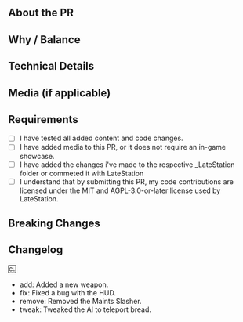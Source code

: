 <!-- New to LateStation? Please read our CONTRIBUTING guide:
https://github.com/LateStation14/Late-station-14/blob/master/CONTRIBUTING.md -->

## About the PR
<!--
What does this PR do?
Briefly summarize the changes, features, or fixes introduced.
-->

## Why / Balance
<!--
Why was this change made?
Does it affect game balance, gameplay design, performance, or user experience?
Include links to discussions or issues if relevant.
-->

## Technical Details
<!--
Explain any significant code-level details or logic.
Mention refactors, edge cases, or anything maintainers should be aware of.
-->

## Media (if applicable)
<!--
Include screenshots or videos if this PR adds or changes anything visual.
If this PR is purely code, small fixes, or backend-only, you can omit this.
-->

## Requirements
<!-- Confirm the following by placing an X inside each [ ] -->
- [ ] I have tested all added content and code changes.
- [ ] I have added media to this PR, or it does not require an in-game showcase.
- [ ] I have added the changes i've made to the respective _LateStation folder or commeted it with LateStation
- [ ] I understand that by submitting this PR, my code contributions are licensed under the MIT and AGPL-3.0-or-later license used by LateStation.

<!-- PRs that do not follow these requirements may be delayed or closed. -->


<!--
If your PR includes AGPL-licensed content or dual-licensed code (MIT + AGPL), please include SPDX license headers at the top of each new file.
See https://reuse.software/spec/ for formatting guidance.
Example:
// SPDX-FileCopyrightText: 2022 Delta-V Contributors
// SPDX-License-Identifier: MIT
if you made substantial changes you can:
// SPDX-FileCopyrightText: 2022 Delta-V Contributors
// SPDX-FileCopyrightText: 2025 LateStation Contributors
// SPDX-License-Identifier: MIT
-->

## Breaking Changes
<!--
List any breaking changes to code structure or content.
This includes prototype name changes, class renames, or field changes that could affect downstream forks.
If there are none, write: "None"
-->

## Changelog
<!--
List player-facing changes below using this exact format.
Only entries after the ':cl:' tag will be picked up by Weh Bot.

Valid types: add, remove, tweak, fix
Use lowercase only (e.g., 'add', not 'Add').

Example:
:cl:
- add: Added new medical scanner UI.
- fix: Fixed lockers not opening.
-->

:cl:
- add: Added a new weapon.
- fix: Fixed a bug with the HUD.
- remove: Removed the Maints Slasher.
- tweak: Tweaked the AI to teleport bread.
